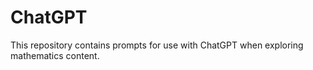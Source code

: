 # ChatGPT
This repository contains prompts for use with ChatGPT when exploring mathematics content.
